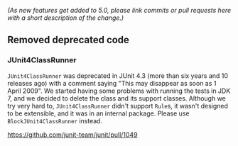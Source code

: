 *(As new features get added to 5.0, please link commits or pull requests here with a short description of the change.)*

## Removed deprecated code

### JUnit4ClassRunner

`JUnit4ClassRunner` was deprecated in JUnit 4.3 (more than six years and 10 releases ago) with a comment saying "This may disappear as soon as 1 April 2009". We started having some problems with running the tests in JDK 7, and we decided to delete the class and its support classes. Although we try very hard to, `JUnit4ClassRunner` didn't support `Rule`s, it wasn't designed to be extensible, and it was in an internal package. Please use `BlockJUnit4ClassRunner` instead.

https://github.com/junit-team/junit/pull/1049
